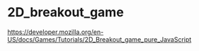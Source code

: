 # 2D_breakout_game
https://developer.mozilla.org/en-US/docs/Games/Tutorials/2D_Breakout_game_pure_JavaScript
